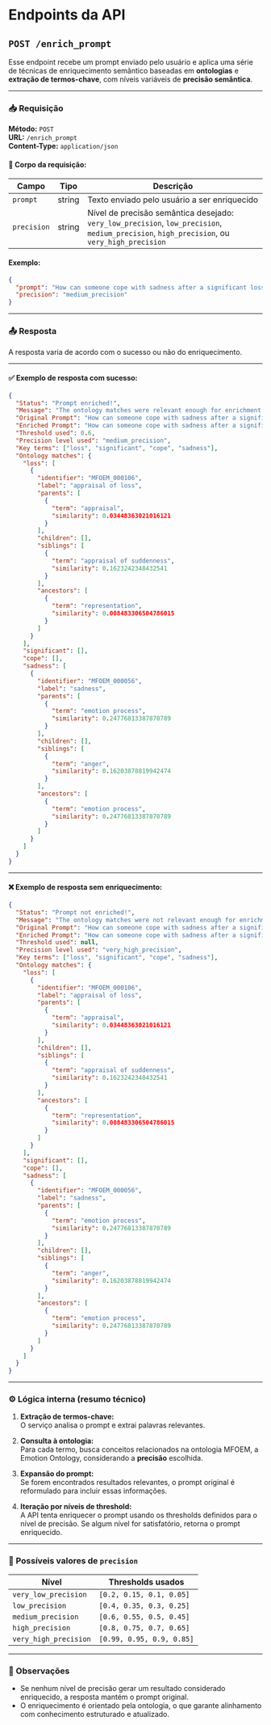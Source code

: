 # Endpoints da API

## `POST /enrich_prompt`

Esse endpoint recebe um prompt enviado pelo usuário e aplica uma série de técnicas de enriquecimento semântico baseadas em **ontologias** e **extração de termos-chave**, com níveis variáveis de **precisão semântica**.

---

### 📥 Requisição

**Método:** `POST`  
**URL:** `/enrich_prompt`  
**Content-Type:** `application/json`

#### 🔹 Corpo da requisição:

| Campo       | Tipo   | Descrição                                                                                                                                   |
| ----------- | ------ | ------------------------------------------------------------------------------------------------------------------------------------------- |
| `prompt`    | string | Texto enviado pelo usuário a ser enriquecido                                                                                                |
| `precision` | string | Nível de precisão semântica desejado: `very_low_precision`, `low_precision`, `medium_precision`, `high_precision`, ou `very_high_precision` |

#### Exemplo:

```json
{
  "prompt": "How can someone cope with sadness after a significant loss?",
  "precision": "medium_precision"
}
```

---

### 📤 Resposta

A resposta varia de acordo com o sucesso ou não do enriquecimento.

---

#### ✅ Exemplo de resposta com sucesso:

```json
{
  "Status": "Prompt enriched!",
  "Message": "The ontology matches were relevant enough for enrichment!",
  "Original Prompt": "How can someone cope with sadness after a significant loss?",
  "Enriched Prompt": "How can someone cope with sadness after a significant loss? The relationship between sadness and grief might offer new perspectives. Altogether, these relationships could enrich our understanding of the underlying concepts.",
  "Threshold used": 0.6,
  "Precision level used": "medium_precision",
  "Key terms": ["loss", "significant", "cope", "sadness"],
  "Ontology matches": {
    "loss": [
      {
        "identifier": "MFOEM_000106",
        "label": "appraisal of loss",
        "parents": [
          {
            "term": "appraisal",
            "similarity": 0.03448363021016121
          }
        ],
        "children": [],
        "siblings": [
          {
            "term": "appraisal of suddenness",
            "similarity": 0.1623242348432541
          }
        ],
        "ancestors": [
          {
            "term": "representation",
            "similarity": 0.008483306504786015
          }
        ]
      }
    ],
    "significant": [],
    "cope": [],
    "sadness": [
      {
        "identifier": "MFOEM_000056",
        "label": "sadness",
        "parents": [
          {
            "term": "emotion process",
            "similarity": 0.24776813387870789
          }
        ],
        "children": [],
        "siblings": [
          {
            "term": "anger",
            "similarity": 0.16203878819942474
          }
        ],
        "ancestors": [
          {
            "term": "emotion process",
            "similarity": 0.24776813387870789
          }
        ]
      }
    ]
  }
}
```

---

#### ❌ Exemplo de resposta sem enriquecimento:

```json
{
  "Status": "Prompt not enriched!",
  "Message": "The ontology matches were not relevant enough for enrichment!",
  "Original Prompt": "How can someone cope with sadness after a significant loss?",
  "Enriched Prompt": "How can someone cope with sadness after a significant loss?",
  "Threshold used": null,
  "Precision level used": "very_high_precision",
  "Key terms": ["loss", "significant", "cope", "sadness"],
  "Ontology matches": {
    "loss": [
      {
        "identifier": "MFOEM_000106",
        "label": "appraisal of loss",
        "parents": [
          {
            "term": "appraisal",
            "similarity": 0.03448363021016121
          }
        ],
        "children": [],
        "siblings": [
          {
            "term": "appraisal of suddenness",
            "similarity": 0.1623242348432541
          }
        ],
        "ancestors": [
          {
            "term": "representation",
            "similarity": 0.008483306504786015
          }
        ]
      }
    ],
    "significant": [],
    "cope": [],
    "sadness": [
      {
        "identifier": "MFOEM_000056",
        "label": "sadness",
        "parents": [
          {
            "term": "emotion process",
            "similarity": 0.24776813387870789
          }
        ],
        "children": [],
        "siblings": [
          {
            "term": "anger",
            "similarity": 0.16203878819942474
          }
        ],
        "ancestors": [
          {
            "term": "emotion process",
            "similarity": 0.24776813387870789
          }
        ]
      }
    ]
  }
}
```

---

### ⚙️ Lógica interna (resumo técnico)

1. **Extração de termos-chave:**  
   O serviço analisa o prompt e extrai palavras relevantes.

2. **Consulta à ontologia:**  
   Para cada termo, busca conceitos relacionados na ontologia MFOEM, a Emotion Ontology, considerando a **precisão** escolhida.

3. **Expansão do prompt:**  
   Se forem encontrados resultados relevantes, o prompt original é reformulado para incluir essas informações.

4. **Iteração por níveis de threshold:**  
   A API tenta enriquecer o prompt usando os thresholds definidos para o nível de precisão. Se algum nível for satisfatório, retorna o prompt enriquecido.

---

### 🎯 Possíveis valores de `precision`

| Nível                 | Thresholds usados         |
| --------------------- | ------------------------- |
| `very_low_precision`  | `[0.2, 0.15, 0.1, 0.05]`  |
| `low_precision`       | `[0.4, 0.35, 0.3, 0.25]`  |
| `medium_precision`    | `[0.6, 0.55, 0.5, 0.45]`  |
| `high_precision`      | `[0.8, 0.75, 0.7, 0.65]`  |
| `very_high_precision` | `[0.99, 0.95, 0.9, 0.85]` |

---

### 📌 Observações

- Se nenhum nível de precisão gerar um resultado considerado enriquecido, a resposta mantém o prompt original.
- O enriquecimento é orientado pela ontologia, o que garante alinhamento com conhecimento estruturado e atualizado.
